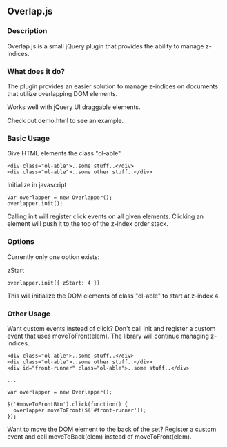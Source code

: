 ## Overlap.js

### Description 

Overlap.js is a small jQuery plugin that provides the ability to manage z-indices.

### What does it do?

The plugin provides an easier solution to manage z-indices on documents that utilize
overlapping DOM elements.

Works well with jQuery UI draggable elements.

Check out demo.html to see an example.

### Basic Usage

Give HTML elements the class "ol-able"

    <div class="ol-able">..some stuff..</div>
    <div class="ol-able">..some other stuff..</div>

Initialize in javascript

    var overlapper = new Overlapper();
    overlapper.init();

Calling init will register click events on all given elements.  Clicking an element
will push it to the top of the z-index order stack.

### Options

Currently only one option exists:

zStart

    overlapper.init({ zStart: 4 })

This will initialize the DOM elements of class "ol-able" to start at z-index 4.

### Other Usage

Want custom events instead of click? Don't call init and register a custom event
that uses moveToFront(elem). The library will continue managing z-indices.

    <div class="ol-able">..some stuff..</div>
    <div class="ol-able">..some other stuff..</div>
    <div id="front-runner" class="ol-able">..some stuff..</div>

    ...
    
    var overlapper = new Overlapper();
    
    $('#moveToFrontBtn').click(function() {
      overlapper.moveToFront($('#front-runner'));
    });

Want to move the DOM element to the back of the set? Register a custom event and
call moveToBack(elem) instead of moveToFront(elem).

